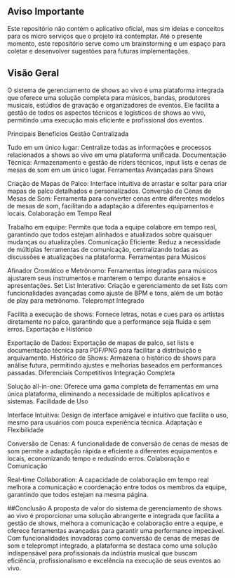 ## Aviso Importante
<p>Este repositório não contém o aplicativo oficial, mas sim ideias e conceitos para os micro serviços que o projeto irá contemplar. Até o presente momento, este repositório serve como um brainstorming e um espaço para coletar e desenvolver sugestões para futuras implementações.</p>


## Visão Geral
O sistema de gerenciamento de shows ao vivo é uma plataforma integrada que oferece uma solução completa para músicos, bandas, produtores musicais, estúdios de gravação e organizadores de eventos. Ele facilita a gestão de todos os aspectos técnicos e logísticos de shows ao vivo, permitindo uma execução mais eficiente e profissional dos eventos.

Principais Benefícios
Gestão Centralizada

Tudo em um único lugar: Centralize todas as informações e processos relacionados a shows ao vivo em uma plataforma unificada.
Documentação Técnica: Armazenamento e gestão de riders técnicos, input lists e cenas de mesas de som em um único lugar.
Ferramentas Avançadas para Shows

Criação de Mapas de Palco: Interface intuitiva de arrastar e soltar para criar mapas de palco detalhados e personalizados.
Conversão de Cenas de Mesas de Som: Ferramenta para converter cenas entre diferentes modelos de mesas de som, facilitando a adaptação a diferentes equipamentos e locais.
Colaboração em Tempo Real

Trabalho em equipe: Permite que toda a equipe colabore em tempo real, garantindo que todos estejam alinhados e atualizados sobre quaisquer mudanças ou atualizações.
Comunicação Eficiente: Reduz a necessidade de múltiplas ferramentas de comunicação, centralizando todas as discussões e atualizações na plataforma.
Ferramentas para Músicos

Afinador Cromático e Metrônomo: Ferramentas integradas para músicos ajustarem seus instrumentos e manterem o tempo durante ensaios e apresentações.
Set List Interativo: Criação e gerenciamento de set lists com funcionalidades avançadas como ajuste de BPM e tons, além de um botão de play para metrônomo.
Teleprompt Integrado

Facilita a execução de shows: Fornece letras, notas e cues para os artistas diretamente no palco, garantindo que a performance seja fluida e sem erros.
Exportação e Histórico

Exportação de Dados: Exportação de mapas de palco, set lists e documentação técnica para PDF/PNG para facilitar a distribuição e arquivamento.
Histórico de Shows: Armazena o histórico de shows para análise futura, permitindo ajustes e melhorias baseados em performances passadas.
Diferenciais Competitivos
Integração Completa

Solução all-in-one: Oferece uma gama completa de ferramentas em uma única plataforma, eliminando a necessidade de múltiplos aplicativos e sistemas.
Facilidade de Uso

Interface Intuitiva: Design de interface amigável e intuitivo que facilita o uso, mesmo para usuários com pouca experiência técnica.
Adaptação e Flexibilidade

Conversão de Cenas: A funcionalidade de conversão de cenas de mesas de som permite a adaptação rápida e eficiente a diferentes equipamentos e locais, economizando tempo e reduzindo erros.
Colaboração e Comunicação

Real-time Collaboration: A capacidade de colaboração em tempo real melhora a comunicação e coordenação entre todos os membros da equipe, garantindo que todos estejam na mesma página.

##Conclusão
A proposta de valor do sistema de gerenciamento de shows ao vivo é proporcionar uma solução abrangente e integrada que facilita a gestão de shows, melhora a comunicação e colaboração entre a equipe, e oferece ferramentas avançadas para garantir uma performance impecável. Com funcionalidades inovadoras como conversão de cenas de mesas de som e teleprompt integrado, a plataforma se destaca como uma solução indispensável para profissionais da indústria musical que buscam eficiência, profissionalismo e excelência na execução de seus eventos ao vivo.
